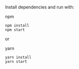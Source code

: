 
Install dependencies and run with:
 
npm
```
npm install
npm start
```
or

yarn
```
yarn install
yarn start
```

